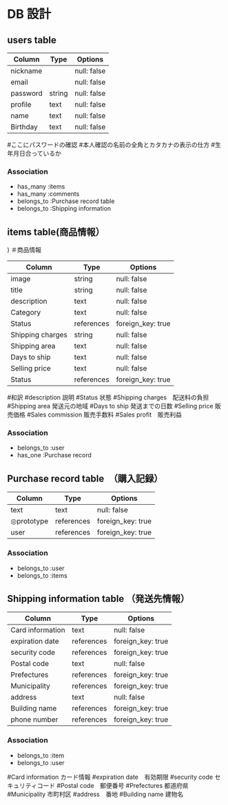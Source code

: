 # DB 設計

## users table

| Column             | Type                | Options                 |
|--------------------|---------------------|-------------------------|
| nickname           |                     | null: false             |
| email              |                     | null: false             |
| password           | string              | null: false             |
| profile            | text                | null: false             |
| name               | text                | null: false             |
| Birthday           | text                | null: false             |


#ここにパスワードの確認
#本人確認の名前の全角とカタカナの表示の仕方
#生年月日合っているか


### Association

* has_many :items
* has_many :comments
* belongs_to :Purchase record table
* belongs_to :Shipping information





##  items table(商品情報）
)
＃商品情報

| Column                              | Type       | Options           |
|-------------------------------------|------------|-------------------|
| image                               | string     | null: false       |
| title                               | string     | null: false       |
| description                         | text       | null: false       |
| Category                            | text       | null: false       |
| Status                              | references | foreign_key: true |
| Shipping charges                    | string     | null: false       |
| Shipping area                       | text       | null: false       |
| Days to ship                        | text       | null: false       |
| Selling price                       | text       | null: false       |
| Status                              | references | foreign_key: true |


#和訳
#description 説明
#Status 状態
#Shipping charges　配送料の負担　
#Shipping area 発送元の地域
#Days to ship 発送までの日数
#Selling price 販売価格
#Sales commission 販売手数料
#Sales profit　販売利益

### Association

- belongs_to :user
- has_one :Purchase record



## Purchase record table　（購入記録）

| Column      | Type       | Options           |
|-------------|------------|-------------------|
| text        | text       | null: false       |
| ◎prototype  | references | foreign_key: true |
| user        | references | foreign_key: true |

### Association

- belongs_to :user
- belongs_to :items



## Shipping information table （発送先情報）

| Column            | Type       | Options           |
|-------------------|------------|-------------------|
| Card information  | text       | null: false       |
| expiration date   | references | foreign_key: true |
| security code     | references | foreign_key: true |
| Postal code       | text       | null: false       |
| Prefectures       | references | foreign_key: true |
| Municipality      | references | foreign_key: true |
| address           | text       | null: false       |
| Building name     | references | foreign_key: true |
| phone number      | references | foreign_key: true |


### Association

- belongs_to :item
- belongs_to :user

#Card information カード情報
#expiration date　有効期限
#security code セキュリティコード
#Postal code　郵便番号
#Prefectures 都道府県
#Municipality 市町村区
#address　番地
#Building name 建物名
